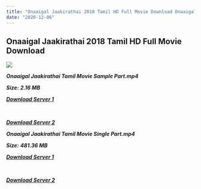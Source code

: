 ```yaml
---
title: "Onaaigal Jaakirathai 2018 Tamil HD Full Movie Download Onaaigal Jaakirathai Tamil HD Movie Download"
date: "2020-12-06"
---
```


## Onaaigal Jaakirathai 2018 Tamil HD Full Movie Download 

![](https://images.moviebuff.com/fbb639af-0611-4920-b474-42f6da913709?w=1000)

**_Onaaigal Jaakirathai Tamil Movie Sample Part.mp4_**

**_Size:_**  **_2.16 MB_**

**_[Download Server 1](http://p1.wetransfer.vip/files/Tamil{525e4ed8fa01f01a9103e1e2d0de788082fff3ddd3718eaf08f87fc8fd9b0ee6}20Movies/Tamil{525e4ed8fa01f01a9103e1e2d0de788082fff3ddd3718eaf08f87fc8fd9b0ee6}202018{525e4ed8fa01f01a9103e1e2d0de788082fff3ddd3718eaf08f87fc8fd9b0ee6}20Movies/Onaaigal{525e4ed8fa01f01a9103e1e2d0de788082fff3ddd3718eaf08f87fc8fd9b0ee6}20Jaakirathai{525e4ed8fa01f01a9103e1e2d0de788082fff3ddd3718eaf08f87fc8fd9b0ee6}20(2018)/Onaaigal{525e4ed8fa01f01a9103e1e2d0de788082fff3ddd3718eaf08f87fc8fd9b0ee6}20Jaakirathai{525e4ed8fa01f01a9103e1e2d0de788082fff3ddd3718eaf08f87fc8fd9b0ee6}20(2018){525e4ed8fa01f01a9103e1e2d0de788082fff3ddd3718eaf08f87fc8fd9b0ee6}20HDRip/Onaaigal{525e4ed8fa01f01a9103e1e2d0de788082fff3ddd3718eaf08f87fc8fd9b0ee6}20Jaakirathai{525e4ed8fa01f01a9103e1e2d0de788082fff3ddd3718eaf08f87fc8fd9b0ee6}20(2018){525e4ed8fa01f01a9103e1e2d0de788082fff3ddd3718eaf08f87fc8fd9b0ee6}20Sample{525e4ed8fa01f01a9103e1e2d0de788082fff3ddd3718eaf08f87fc8fd9b0ee6}20(640x360).mp4)_**

**_[  
](http://p1.wetransfer.vip/files/Tamil{525e4ed8fa01f01a9103e1e2d0de788082fff3ddd3718eaf08f87fc8fd9b0ee6}20Movies/Tamil{525e4ed8fa01f01a9103e1e2d0de788082fff3ddd3718eaf08f87fc8fd9b0ee6}202018{525e4ed8fa01f01a9103e1e2d0de788082fff3ddd3718eaf08f87fc8fd9b0ee6}20Movies/Onaaigal{525e4ed8fa01f01a9103e1e2d0de788082fff3ddd3718eaf08f87fc8fd9b0ee6}20Jaakirathai{525e4ed8fa01f01a9103e1e2d0de788082fff3ddd3718eaf08f87fc8fd9b0ee6}20(2018)/Onaaigal{525e4ed8fa01f01a9103e1e2d0de788082fff3ddd3718eaf08f87fc8fd9b0ee6}20Jaakirathai{525e4ed8fa01f01a9103e1e2d0de788082fff3ddd3718eaf08f87fc8fd9b0ee6}20(2018){525e4ed8fa01f01a9103e1e2d0de788082fff3ddd3718eaf08f87fc8fd9b0ee6}20HDRip/Onaaigal{525e4ed8fa01f01a9103e1e2d0de788082fff3ddd3718eaf08f87fc8fd9b0ee6}20Jaakirathai{525e4ed8fa01f01a9103e1e2d0de788082fff3ddd3718eaf08f87fc8fd9b0ee6}20(2018){525e4ed8fa01f01a9103e1e2d0de788082fff3ddd3718eaf08f87fc8fd9b0ee6}20Sample{525e4ed8fa01f01a9103e1e2d0de788082fff3ddd3718eaf08f87fc8fd9b0ee6}20(640x360).mp4)_**

**_[Download Server 2](http://p1.wetransfer.vip/files/Tamil{525e4ed8fa01f01a9103e1e2d0de788082fff3ddd3718eaf08f87fc8fd9b0ee6}20Movies/Tamil{525e4ed8fa01f01a9103e1e2d0de788082fff3ddd3718eaf08f87fc8fd9b0ee6}202018{525e4ed8fa01f01a9103e1e2d0de788082fff3ddd3718eaf08f87fc8fd9b0ee6}20Movies/Onaaigal{525e4ed8fa01f01a9103e1e2d0de788082fff3ddd3718eaf08f87fc8fd9b0ee6}20Jaakirathai{525e4ed8fa01f01a9103e1e2d0de788082fff3ddd3718eaf08f87fc8fd9b0ee6}20(2018)/Onaaigal{525e4ed8fa01f01a9103e1e2d0de788082fff3ddd3718eaf08f87fc8fd9b0ee6}20Jaakirathai{525e4ed8fa01f01a9103e1e2d0de788082fff3ddd3718eaf08f87fc8fd9b0ee6}20(2018){525e4ed8fa01f01a9103e1e2d0de788082fff3ddd3718eaf08f87fc8fd9b0ee6}20HDRip/Onaaigal{525e4ed8fa01f01a9103e1e2d0de788082fff3ddd3718eaf08f87fc8fd9b0ee6}20Jaakirathai{525e4ed8fa01f01a9103e1e2d0de788082fff3ddd3718eaf08f87fc8fd9b0ee6}20(2018){525e4ed8fa01f01a9103e1e2d0de788082fff3ddd3718eaf08f87fc8fd9b0ee6}20Sample{525e4ed8fa01f01a9103e1e2d0de788082fff3ddd3718eaf08f87fc8fd9b0ee6}20(640x360).mp4)_**

**_Onaaigal Jaakirathai Tamil Movie Single Part.mp4_**

**_Size:_** **_481.36 MB_**

**_[Download Server 1](http://p1.wetransfer.vip/files/Tamil{525e4ed8fa01f01a9103e1e2d0de788082fff3ddd3718eaf08f87fc8fd9b0ee6}20Movies/Tamil{525e4ed8fa01f01a9103e1e2d0de788082fff3ddd3718eaf08f87fc8fd9b0ee6}202018{525e4ed8fa01f01a9103e1e2d0de788082fff3ddd3718eaf08f87fc8fd9b0ee6}20Movies/Onaaigal{525e4ed8fa01f01a9103e1e2d0de788082fff3ddd3718eaf08f87fc8fd9b0ee6}20Jaakirathai{525e4ed8fa01f01a9103e1e2d0de788082fff3ddd3718eaf08f87fc8fd9b0ee6}20(2018)/Onaaigal{525e4ed8fa01f01a9103e1e2d0de788082fff3ddd3718eaf08f87fc8fd9b0ee6}20Jaakirathai{525e4ed8fa01f01a9103e1e2d0de788082fff3ddd3718eaf08f87fc8fd9b0ee6}20(2018){525e4ed8fa01f01a9103e1e2d0de788082fff3ddd3718eaf08f87fc8fd9b0ee6}20HDRip/Onaaigal{525e4ed8fa01f01a9103e1e2d0de788082fff3ddd3718eaf08f87fc8fd9b0ee6}20Jaakirathai{525e4ed8fa01f01a9103e1e2d0de788082fff3ddd3718eaf08f87fc8fd9b0ee6}20(2018){525e4ed8fa01f01a9103e1e2d0de788082fff3ddd3718eaf08f87fc8fd9b0ee6}20Single{525e4ed8fa01f01a9103e1e2d0de788082fff3ddd3718eaf08f87fc8fd9b0ee6}20Part{525e4ed8fa01f01a9103e1e2d0de788082fff3ddd3718eaf08f87fc8fd9b0ee6}20(640x360).mp4)_**

**_[  
](http://p1.wetransfer.vip/files/Tamil{525e4ed8fa01f01a9103e1e2d0de788082fff3ddd3718eaf08f87fc8fd9b0ee6}20Movies/Tamil{525e4ed8fa01f01a9103e1e2d0de788082fff3ddd3718eaf08f87fc8fd9b0ee6}202018{525e4ed8fa01f01a9103e1e2d0de788082fff3ddd3718eaf08f87fc8fd9b0ee6}20Movies/Onaaigal{525e4ed8fa01f01a9103e1e2d0de788082fff3ddd3718eaf08f87fc8fd9b0ee6}20Jaakirathai{525e4ed8fa01f01a9103e1e2d0de788082fff3ddd3718eaf08f87fc8fd9b0ee6}20(2018)/Onaaigal{525e4ed8fa01f01a9103e1e2d0de788082fff3ddd3718eaf08f87fc8fd9b0ee6}20Jaakirathai{525e4ed8fa01f01a9103e1e2d0de788082fff3ddd3718eaf08f87fc8fd9b0ee6}20(2018){525e4ed8fa01f01a9103e1e2d0de788082fff3ddd3718eaf08f87fc8fd9b0ee6}20HDRip/Onaaigal{525e4ed8fa01f01a9103e1e2d0de788082fff3ddd3718eaf08f87fc8fd9b0ee6}20Jaakirathai{525e4ed8fa01f01a9103e1e2d0de788082fff3ddd3718eaf08f87fc8fd9b0ee6}20(2018){525e4ed8fa01f01a9103e1e2d0de788082fff3ddd3718eaf08f87fc8fd9b0ee6}20Single{525e4ed8fa01f01a9103e1e2d0de788082fff3ddd3718eaf08f87fc8fd9b0ee6}20Part{525e4ed8fa01f01a9103e1e2d0de788082fff3ddd3718eaf08f87fc8fd9b0ee6}20(640x360).mp4)_**

**_[Download Server 2](http://p1.wetransfer.vip/files/Tamil{525e4ed8fa01f01a9103e1e2d0de788082fff3ddd3718eaf08f87fc8fd9b0ee6}20Movies/Tamil{525e4ed8fa01f01a9103e1e2d0de788082fff3ddd3718eaf08f87fc8fd9b0ee6}202018{525e4ed8fa01f01a9103e1e2d0de788082fff3ddd3718eaf08f87fc8fd9b0ee6}20Movies/Onaaigal{525e4ed8fa01f01a9103e1e2d0de788082fff3ddd3718eaf08f87fc8fd9b0ee6}20Jaakirathai{525e4ed8fa01f01a9103e1e2d0de788082fff3ddd3718eaf08f87fc8fd9b0ee6}20(2018)/Onaaigal{525e4ed8fa01f01a9103e1e2d0de788082fff3ddd3718eaf08f87fc8fd9b0ee6}20Jaakirathai{525e4ed8fa01f01a9103e1e2d0de788082fff3ddd3718eaf08f87fc8fd9b0ee6}20(2018){525e4ed8fa01f01a9103e1e2d0de788082fff3ddd3718eaf08f87fc8fd9b0ee6}20HDRip/Onaaigal{525e4ed8fa01f01a9103e1e2d0de788082fff3ddd3718eaf08f87fc8fd9b0ee6}20Jaakirathai{525e4ed8fa01f01a9103e1e2d0de788082fff3ddd3718eaf08f87fc8fd9b0ee6}20(2018){525e4ed8fa01f01a9103e1e2d0de788082fff3ddd3718eaf08f87fc8fd9b0ee6}20Single{525e4ed8fa01f01a9103e1e2d0de788082fff3ddd3718eaf08f87fc8fd9b0ee6}20Part{525e4ed8fa01f01a9103e1e2d0de788082fff3ddd3718eaf08f87fc8fd9b0ee6}20(640x360).mp4)_**
